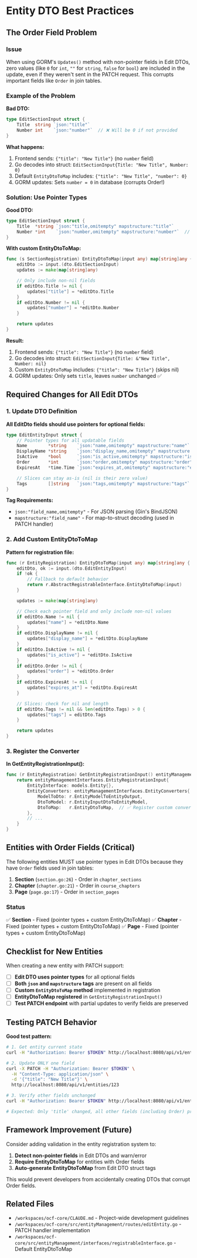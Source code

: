 # Entity DTO Best Practices

## The Order Field Problem

### Issue
When using GORM's `Updates()` method with non-pointer fields in Edit DTOs, zero values (like `0` for `int`, `""` for `string`, `false` for `bool`) are included in the update, even if they weren't sent in the PATCH request. This corrupts important fields like `Order` in join tables.

### Example of the Problem

**Bad DTO:**
```go
type EditSectionInput struct {
    Title  string `json:"title"`
    Number int    `json:"number"`  // ❌ Will be 0 if not provided
}
```

**What happens:**
1. Frontend sends: `{"title": "New Title"}` (no `number` field)
2. Go decodes into struct: `EditSectionInput{Title: "New Title", Number: 0}`
3. Default `EntityDtoToMap` includes: `{"title": "New Title", "number": 0}`
4. GORM updates: Sets `number = 0` in database (corrupts Order!)

### Solution: Use Pointer Types

**Good DTO:**
```go
type EditSectionInput struct {
    Title  *string `json:"title,omitempty" mapstructure:"title"`
    Number *int    `json:"number,omitempty" mapstructure:"number"`  // ✅ Will be nil if not provided
}
```

**With custom EntityDtoToMap:**
```go
func (s SectionRegistration) EntityDtoToMap(input any) map[string]any {
    editDto := input.(dto.EditSectionInput)
    updates := make(map[string]any)

    // Only include non-nil fields
    if editDto.Title != nil {
        updates["title"] = *editDto.Title
    }
    if editDto.Number != nil {
        updates["number"] = *editDto.Number
    }

    return updates
}
```

**Result:**
1. Frontend sends: `{"title": "New Title"}` (no `number` field)
2. Go decodes into struct: `EditSectionInput{Title: &"New Title", Number: nil}`
3. Custom `EntityDtoToMap` includes: `{"title": "New Title"}` (skips nil)
4. GORM updates: Only sets `title`, leaves `number` unchanged ✅

## Required Changes for All Edit DTOs

### 1. Update DTO Definition

**All EditDto fields should use pointers for optional fields:**

```go
type EditEntityInput struct {
    // Pointer types for all updatable fields
    Name        *string    `json:"name,omitempty" mapstructure:"name"`
    DisplayName *string    `json:"display_name,omitempty" mapstructure:"display_name"`
    IsActive    *bool      `json:"is_active,omitempty" mapstructure:"is_active"`
    Order       *int       `json:"order,omitempty" mapstructure:"order"`
    ExpiresAt   *time.Time `json:"expires_at,omitempty" mapstructure:"expires_at"`

    // Slices can stay as-is (nil is their zero value)
    Tags        []string   `json:"tags,omitempty" mapstructure:"tags"`
}
```

**Tag Requirements:**
- `json:"field_name,omitempty"` - For JSON parsing (Gin's BindJSON)
- `mapstructure:"field_name"` - For map-to-struct decoding (used in PATCH handler)

### 2. Add Custom EntityDtoToMap

**Pattern for registration file:**

```go
func (r EntityRegistration) EntityDtoToMap(input any) map[string]any {
    editDto, ok := input.(dto.EditEntityInput)
    if !ok {
        // Fallback to default behavior
        return r.AbstractRegistrableInterface.EntityDtoToMap(input)
    }

    updates := make(map[string]any)

    // Check each pointer field and only include non-nil values
    if editDto.Name != nil {
        updates["name"] = *editDto.Name
    }
    if editDto.DisplayName != nil {
        updates["display_name"] = *editDto.DisplayName
    }
    if editDto.IsActive != nil {
        updates["is_active"] = *editDto.IsActive
    }
    if editDto.Order != nil {
        updates["order"] = *editDto.Order
    }
    if editDto.ExpiresAt != nil {
        updates["expires_at"] = *editDto.ExpiresAt
    }

    // Slices: check for nil and length
    if editDto.Tags != nil && len(editDto.Tags) > 0 {
        updates["tags"] = editDto.Tags
    }

    return updates
}
```

### 3. Register the Converter

**In GetEntityRegistrationInput():**

```go
func (r EntityRegistration) GetEntityRegistrationInput() entityManagementInterfaces.EntityRegistrationInput {
    return entityManagementInterfaces.EntityRegistrationInput{
        EntityInterface: models.Entity{},
        EntityConverters: entityManagementInterfaces.EntityConverters{
            ModelToDto: r.EntityModelToEntityOutput,
            DtoToModel: r.EntityInputDtoToEntityModel,
            DtoToMap:   r.EntityDtoToMap,  // ✅ Register custom converter
        },
        // ...
    }
}
```

## Entities with Order Fields (Critical)

The following entities MUST use pointer types in Edit DTOs because they have `Order` fields used in join tables:

1. **Section** (`section.go:26`) - Order in `chapter_sections`
2. **Chapter** (`chapter.go:21`) - Order in `course_chapters`
3. **Page** (`page.go:17`) - Order in `section_pages`

### Status

✅ **Section** - Fixed (pointer types + custom EntityDtoToMap)
✅ **Chapter** - Fixed (pointer types + custom EntityDtoToMap)
✅ **Page** - Fixed (pointer types + custom EntityDtoToMap)

## Checklist for New Entities

When creating a new entity with PATCH support:

- [ ] **Edit DTO uses pointer types** for all optional fields
- [ ] **Both `json` and `mapstructure` tags** are present on all fields
- [ ] **Custom `EntityDtoToMap` method** implemented in registration
- [ ] **EntityDtoToMap registered** in `GetEntityRegistrationInput()`
- [ ] **Test PATCH endpoint** with partial updates to verify fields are preserved

## Testing PATCH Behavior

**Good test pattern:**

```bash
# 1. Get entity current state
curl -H "Authorization: Bearer $TOKEN" http://localhost:8080/api/v1/entities/123

# 2. Update ONLY one field
curl -X PATCH -H "Authorization: Bearer $TOKEN" \
  -H "Content-Type: application/json" \
  -d '{"title": "New Title"}' \
  http://localhost:8080/api/v1/entities/123

# 3. Verify other fields unchanged
curl -H "Authorization: Bearer $TOKEN" http://localhost:8080/api/v1/entities/123

# Expected: Only 'title' changed, all other fields (including Order) preserved
```

## Framework Improvement (Future)

Consider adding validation in the entity registration system to:

1. **Detect non-pointer fields** in Edit DTOs and warn/error
2. **Require EntityDtoToMap** for entities with Order fields
3. **Auto-generate EntityDtoToMap** from Edit DTO struct tags

This would prevent developers from accidentally creating DTOs that corrupt Order fields.

## Related Files

- `/workspaces/ocf-core/CLAUDE.md` - Project-wide development guidelines
- `/workspaces/ocf-core/src/entityManagement/routes/editEntity.go` - PATCH handler implementation
- `/workspaces/ocf-core/src/entityManagement/interfaces/registrableInterface.go` - Default EntityDtoToMap
